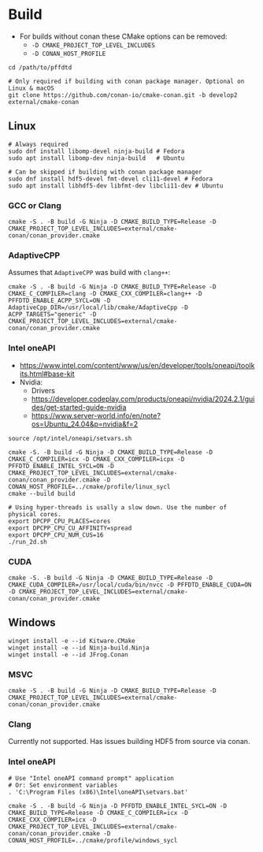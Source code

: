 <!-- SPDX-License-Identifier: MIT -->
<!-- SPDX-FileCopyrightText: 2024 Tobias Hienzsch -->

# Build

- For builds without conan these CMake options can be removed:
  - `-D CMAKE_PROJECT_TOP_LEVEL_INCLUDES`
  - `-D CONAN_HOST_PROFILE`

```shell
cd /path/to/pffdtd

# Only required if building with conan package manager. Optional on Linux & macOS
git clone https://github.com/conan-io/cmake-conan.git -b develop2 external/cmake-conan
```

## Linux

```shell
# Always required
sudo dnf install libomp-devel ninja-build # Fedora
sudo apt install libomp-dev ninja-build   # Ubuntu

# Can be skipped if building with conan package manager
sudo dnf install hdf5-devel fmt-devel cli11-devel # Fedora
sudo apt install libhdf5-dev libfmt-dev libcli11-dev # Ubuntu
```

### GCC or Clang

```shell
cmake -S . -B build -G Ninja -D CMAKE_BUILD_TYPE=Release -D CMAKE_PROJECT_TOP_LEVEL_INCLUDES=external/cmake-conan/conan_provider.cmake
```

### AdaptiveCPP

Assumes that `AdaptiveCPP` was build with `clang++`:

```shell
cmake -S . -B build -G Ninja -D CMAKE_BUILD_TYPE=Release -D CMAKE_C_COMPILER=clang -D CMAKE_CXX_COMPILER=clang++ -D PFFDTD_ENABLE_ACPP_SYCL=ON -D AdaptiveCpp_DIR=/usr/local/lib/cmake/AdaptiveCpp -D ACPP_TARGETS="generic" -D CMAKE_PROJECT_TOP_LEVEL_INCLUDES=external/cmake-conan/conan_provider.cmake
```

### Intel oneAPI

- <https://www.intel.com/content/www/us/en/developer/tools/oneapi/toolkits.html#base-kit>
- Nvidia:
  - Drivers
  - <https://developer.codeplay.com/products/oneapi/nvidia/2024.2.1/guides/get-started-guide-nvidia>
  - <https://www.server-world.info/en/note?os=Ubuntu_24.04&p=nvidia&f=2>

```shell
source /opt/intel/oneapi/setvars.sh

cmake -S. -B build -G Ninja -D CMAKE_BUILD_TYPE=Release -D CMAKE_C_COMPILER=icx -D CMAKE_CXX_COMPILER=icpx -D PFFDTD_ENABLE_INTEL_SYCL=ON -D CMAKE_PROJECT_TOP_LEVEL_INCLUDES=external/cmake-conan/conan_provider.cmake -D CONAN_HOST_PROFILE=../cmake/profile/linux_sycl
cmake --build build

# Using hyper-threads is usally a slow down. Use the number of physical cores.
export DPCPP_CPU_PLACES=cores
export DPCPP_CPU_CU_AFFINITY=spread
export DPCPP_CPU_NUM_CUS=16
./run_2d.sh
```

### CUDA

```shell
cmake -S. -B build -G Ninja -D CMAKE_BUILD_TYPE=Release -D CMAKE_CUDA_COMPILER=/usr/local/cuda/bin/nvcc -D PFFDTD_ENABLE_CUDA=ON -D CMAKE_PROJECT_TOP_LEVEL_INCLUDES=external/cmake-conan/conan_provider.cmake
```

## Windows

```shell
winget install -e --id Kitware.CMake
winget install -e --id Ninja-build.Ninja
winget install -e --id JFrog.Conan
```

### MSVC

```shell
cmake -S . -B build -G Ninja -D CMAKE_BUILD_TYPE=Release -D CMAKE_PROJECT_TOP_LEVEL_INCLUDES=external/cmake-conan/conan_provider.cmake
```

### Clang

Currently not supported. Has issues building HDF5 from source via conan.

### Intel oneAPI

```shell
# Use "Intel oneAPI command prompt" application
# Or: Set environment variables
. 'C:\Program Files (x86)\Intel\oneAPI\setvars.bat'

cmake -S . -B build -G Ninja -D PFFDTD_ENABLE_INTEL_SYCL=ON -D CMAKE_BUILD_TYPE=Release -D CMAKE_C_COMPILER=icx -D CMAKE_CXX_COMPILER=icx -D CMAKE_PROJECT_TOP_LEVEL_INCLUDES=external/cmake-conan/conan_provider.cmake -D CONAN_HOST_PROFILE=../cmake/profile/windows_sycl
```
